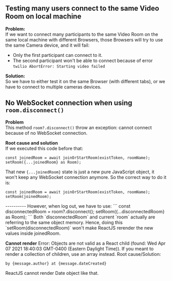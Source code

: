 ## Testing many users connect to the same Video Room on local machine <br/>
__Problem:__ <br/>
If we want to connect many participants to the same Video Room on the same local machine with different Browsers,
those Browsers will try to use the same Camera device, and it will fail:
- Only the first participant can connect to it.
- The second participant won't be able to connect because of error `twilio AbortError: Starting video failed`

__Solution:__ <br/>
So we have to either test it on the same Browser (with different tabs), or we have to connect to multiple cameras devices. 

## No WebSocket connection when using `room.disconnect()`
__Problem__ <br/>
This method `room?.disconnect()` throw an exception: cannot connect because of no WebSocket connection.

__Root cause and solution__ <br/>
If we executed this code before that: 
```
const joinedRoom = await joinOrStartRoom(existToken, roomName);
setRoom({...joinedRoom} as Room); 
```
That new `{...joinedRoom}` state is just a new pure JavaScript object, it won't keep any WebSocket connection anymore.
So the correct way to do it is:
```
const joinedRoom = await joinOrStartRoom(existToken, roomName);
setRoom(joinedRoom); 
```
<p/>
----------
However, when log out, we have to use:
``` 
    const disconnectedRoom = room?.disconnect();
    setRoom({...disconnectedRoom} as Room);
```
Both `disconnectedRoom` and current `room` actually are referring to the same object memory.
Hence, doing this `setRoom(disconnectedRoom)` won't make ReactJS rerender the new values inside joinedRoom.

__Cannot render__
Error: Objects are not valid as a React child (found: Wed Apr 07 2021 18:40:03 GMT-0400 (Eastern Daylight Time)). If you meant to render a 
collection of children, use an array instead.
Root cause/Solution:
``` 
by {message.author} at {message.dateCreated}
```
ReactJS cannot render Date object like that.
